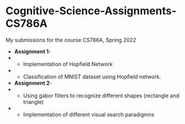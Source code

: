 # Cognitive-Science-Assignments-CS786A

My submissions for the course CS786A, Spring 2022

- **Assignment 1**- 
- - Implementation of Hopfield Network 
- - Classification of MNIST dataset using Hopfield network.
- **Assignment 2**- 
- - Using gabor filters to recognize different shapes (rectangle and triangle)
- - Implementation of different visual search paradigmns
